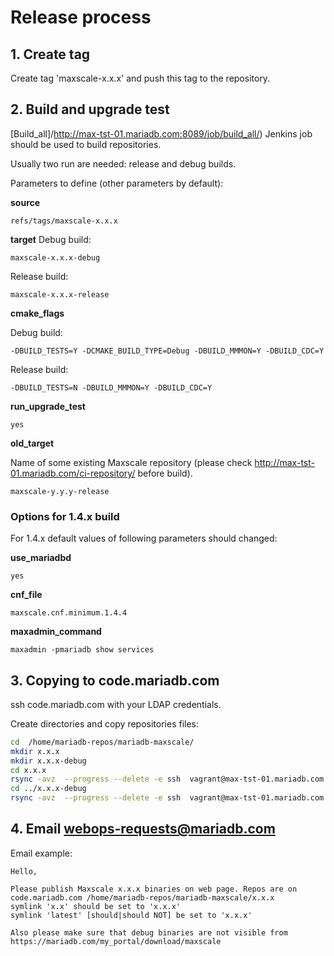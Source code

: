 # Release process

## 1. Create tag

Create tag 'maxscale-x.x.x' and push this tag to the repository.

## 2. Build and upgrade test

[Build_all]/http://max-tst-01.mariadb.com:8089/job/build_all/) Jenkins job should be used to build 
repositories.

Usually two run are needed: release and debug builds.


Parameters to define (other parameters by default):

**source**
```
refs/tags/maxscale-x.x.x
```

**target**
Debug build:
```
maxscale-x.x.x-debug
```

Release build:
```
maxscale-x.x.x-release
```

**cmake_flags**

Debug build:
```
-DBUILD_TESTS=Y -DCMAKE_BUILD_TYPE=Debug -DBUILD_MMMON=Y -DBUILD_CDC=Y
```

Release build:
```
-DBUILD_TESTS=N -DBUILD_MMMON=Y -DBUILD_CDC=Y
```

**run_upgrade_test**

```
yes
```

**old_target**

Name of some existing Maxscale repository 
(please check http://max-tst-01.mariadb.com/ci-repository/
before build).

```
maxscale-y.y.y-release
```

### Options for 1.4.x build

For 1.4.x default values of following parameters should changed:

**use_mariadbd**

```
yes
```


**cnf_file**

```
maxscale.cnf.minimum.1.4.4
```

**maxadmin_command**


```
maxadmin -pmariadb show services
```

## 3. Copying to code.mariadb.com

ssh code.mariadb.com with your LDAP credentials.

Create directories and copy repositories files:

```bash
cd  /home/mariadb-repos/mariadb-maxscale/
mkdir x.x.x
mkdir x.x.x-debug
cd x.x.x
rsync -avz  --progress --delete -e ssh  vagrant@max-tst-01.mariadb.com:/home/vagrant/repository/maxscale-x.x.x-release/mariadb-maxscale/ .
cd ../x.x.x-debug
rsync -avz  --progress --delete -e ssh  vagrant@max-tst-01.mariadb.com:/home/vagrant/repository/maxscale-x.x.x-debug/mariadb-maxscale/ .
```

## 4. Email webops-requests@mariadb.com

Email example:

```
Hello,

Please publish Maxscale x.x.x binaries on web page. Repos are on code.mariadb.com /home/mariadb-repos/mariadb-maxscale/x.x.x
symlink 'x.x' should be set to 'x.x.x'
symlink 'latest' [should|should NOT] be set to 'x.x.x'

Also please make sure that debug binaries are not visible from https://mariadb.com/my_portal/download/maxscale
```
